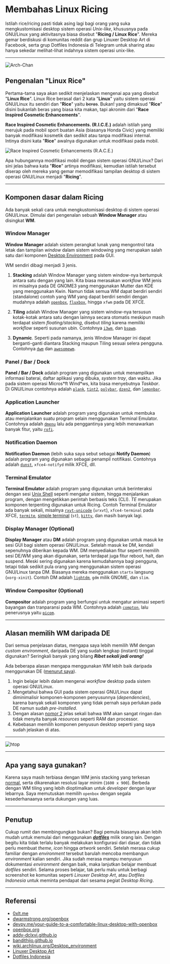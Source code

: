# Membahas Linux Ricing


Istilah rice/ricing pasti tidak asing lagi bagi orang yang suka mengkustomisasi desktop sistem operasi _Unix-like_, khususnya pada GNU/Linux yang aktivitasnya biasa disebut "**Ricing / Linux Rice**". Mereka gemar berdiskusi di komunitas reddit dan grup Linuxer Desktop Art di Facebook, serta grup Dotfiles Indonesia di Telegram untuk sharing atau hanya sekedar melihat-lihat indahnya sistem operasi unix-like.

<!--more-->

---

![Arch-Chan](arch-chan.png "Arch-Chan")

## Pengenalan "Linux Rice"
Pertama-tama saya akan sedikit menjelaskan mengenai apa yang disebut "**Linux Rice**". Linux Rice berasal dari 2 kata "**Linux**" yaitu sistem operasi GNU/Linux itu sendiri dan "**Rice**" yaitu ~~beras~~. Bukan! yang dimaksud "**Rice**" disini bukanlah beras yang biasa kita makan, tapi akronim dari "**Race Inspired Cosmetic Enhancements**".

**Race Inspired Cosmetic Enhancements. (R.I.C.E.)** adalah istilah yang merujuk pada mobil sport buatan Asia (biasanya Honda Civic) yang memiliki banyak modifikasi kosmetik dan sedikit atau tanpa modifikasi internal. Intinya disini kata "**Rice**" awalnya digunakan untuk modifikasi pada mobil.

![Race Inspired Cosmetic Enhancements (R.A.C.E.)](car-rice.jpg "Race Inspired Cosmetic Enhancements (R.I.C.E.)")

Apa hubungannya modifikasi mobil dengan sistem operasi GNU/Linux? Dari sini jelas bahwa kata "**Rice**" artinya modifikasi, kemudian istilah tersebut diserap oleh mereka yang gemar memodifikasi tampilan desktop di sistem operasi GNU/Linux menjadi "**Ricing**".

---

## Komponen dasar dalam Ricing
Ada banyak sekali cara untuk mengkustomisasi desktop di sistem operasi GNU/Linux. Dimulai dari pengenalan sebuah **Window Manager** atau disingkat **WM**.

### Window Manager
**Window Manager** adalah sistem perangkat lunak yang mengontrol tata letak dan tampilan _window_ dalam sistem windowing yang merupakan salah satu dari komponen [Desktop Environment](https://en.wikipedia.org/wiki/Desktop_environment) pada GUI.

WM sendiri dibagi menjadi 3 jenis.
1. **Stacking** adalah Window Manager yang sistem window-nya bertumpuk antara satu dengan yang lain. Kita biasa merasakan _workflow_ WM jenis ini misalnya pada DE GNOME3 yang menggunakan Mutter dan KDE yang menggunakan Kwin. Namun tidak semua WM dapat berdiri sendiri (standalone) contoh yang WM yang dapat berdiri sendiri dengan mudahnya adalah [`openbox`](http://openbox.org/wiki/Main_Page), [`fluxbox`](http://fluxbox.org/), hingga `xfwm` pada DE XFCE.

2. **Tiling** adalah Window Manager yang sistem window-nya tersusun kotak-kotak antara satu dengan lainnya secara otomatis meskipun masih terdapat sistem _floating/stacking_, disebut _tiling_ karena memiliki _workflow_ seperti susunan ubin. Contohnya [`i3wm`](https://i3wm.org/), dan [`bspwm`](https://github.com/baskerville/bspwm).

3. **Dynamic**. Seperti pada namanya, jenis Window Manager ini dapat berganti-ganti diantara Stacking maupun Tiling sesuai selera pengguna. Contohnya [`dwm`](https://dwm.suckless.org/) dan [`awesomewm`](https://awesomewm.org/).

### Panel / Bar / Dock
**Panel / Bar / Dock** adalah program yang digunakan untuk menampilkan informasi baterai, daftar aplikasi yang dibuka, _system tray_, dan waktu. Jika pada sistem operasi Micros\*ft Wind\*ws, kita biasa menyebutnya _Taskbar_. Di GNU/Linux contohnya adalah [`plank`](https://launchpad.net/plank), [`tint2`](https://gitlab.com/o9000/tint2), [`polybar`](https://github.com/polybar/polybar), [`dzen2`](http://robm.github.io/dzen/), dan [`lemonbar`](https://github.com/LemonBoy/bar).

### Application Launcher
**Application Launcher** adalah program yang digunakan untuk membuka atau menjalankan suatu program selain menggunakan Terminal Emulator. Contohnya adalah [`dmenu`](https://tools.suckless.org/dmenu/) lalu ada penggantinya yang lebih menawarkan banyak fitur, yaitu [`rofi`](https://github.com/davatorium/rofi).

### Notification Daemon
**Notification Daemon** (lebih suka saya sebut sebagai **Notify Daemon**) adalah program yang digunakan sebagai penampil notifikasi. Contohnya adalah [`dunst`](https://dunst-project.org/), `xfce4-notifyd` milik XFCE, dll.

### Terminal Emulator
**Terminal Emulator** adalah program yang digunakan untuk berinteraksi dengan sesi [Unix Shell](https://en.wikipedia.org/wiki/Unix_shell) seperti mengatur sistem, hingga menjalankan program, dengan mengetikkan perintah berbasis teks (CLI). _TE_ merupakan komponen terpenting digunakan untuk Ricing. Contoh Terminal Emulator ada banyak sekali, misalnya [`rxvt-unicode`](http://software.schmorp.de/pkg/rxvt-unicode.html) (`urxvt`), `xfce4-terminal` pada XFCE, [`termite`](https://github.com/thestinger/termite), [simple terminal](https://st.suckless.org/) (`st`), [`kitty`](https://sw.kovidgoyal.net/kitty/), dan masih banyak lagi.

### Display Manager (Optional)
**Display Manager** atau **DM** adalah program yang digunakan untuk masuk ke sesi GUI bagi sistem operasi GNU/Linux. Setelah masuk ke DM, kendali sepenuhnya diberikan kepada WM. DM menyediakan fitur seperti memilih sesi DE/WM yang akan digunakan, serta terdapat juga fitur reboot, halt, dan suspend. Meski sering digunakan karena kemudahannya bagi pengguna, tetapi tidak sedikit pula orang yang menggunakan sistem operasi GNU/Linux tanpa DM. Biasanya mereka menggunakan `startx` langsung (`xorg-xinit`). Contoh DM adalah [`lightdm`](https://github.com/canonical/lightdm), `gdm` milik GNOME, dan `slim`.

### Window Compositor (Optional)
**Compositor** adalah program yang berfungsi untuk mengatur animasi seperti bayangan dan tranparansi pada WM. Contohnya adalah [`compton`](https://github.com/chjj/compton), lalu penerusnya yaitu [`picom`](https://github.com/yshui/picom).

---

## Alasan memilih WM daripada DE
Dari semua penjelasan diatas, mengapa saya lebih memilih WM dengan _custom environment_, daripada DE yang sudah lengkap (instant) tinggal digunakan? Seringkali banyak yang bilang **_Ribet sekali jadi orang!_** 

Ada beberapa alasan mengapa menggunakan WM lebih baik daripada menggunakan DE (<u>menurut saya</u>).  
1. Ingin belajar lebih dalam mengenai _workflow_ desktop pada sistem operasi GNU/Linux.
2. Mengetahui bahwa GUI pada sistem operasi GNU/Linux dapat diminimalisir komponen-komponen penyusunnya (_dependencies_), karena banyak sekali komponen yang tidak pernah saya perlukan pada DE namun sudah _pre-installed_. 
3. Dengan alasan <u>nomor 2</u> jelas sekali bahwa WM akan sangat ringan dan tidak menyita banyak _resources_ seperti RAM dan processor.
4. Kebebasan memilih komponen penyusun desktop seperti yang saya sudah jelaskan di atas.

---

![htop](htop.png "System Monitoring")

---

## Apa yang saya gunakan?
Karena saya masih terbiasa dengan WM jenis stacking yang terkesan <u>normal</u>, serta dikarenakan resolusi layar minim (`1600 x 900`). Berbeda dengan WM tiling yang lebih dioptimalkan untuk _developer_ dengan layar lebarnya. Saya memutuskan memilih `openbox` dengan segala kesederhanaanya serta dukungan yang luas.

---

## Penutup
Cukup rumit dan membingungkan bukan? Bagi pemula biasanya akan lebih mudah untuk memulai dari menggunakan [**_dotfiles_**](https://wiki.archlinux.org/index.php/Dotfiles) milik orang lain. Dengan begitu kita tidak terlalu banyak melakukan konfigurasi dari dasar, dan tidak perlu membuat _theme_, _icon_ hingga _artwork_ sendiri. Setelah merasa cukup familiar dengan _environment_ tersebut barulah mencoba membangun _environment_ kalian sendiri. Jika sudah merasa mampu menyusun dokumentasi _environment_ dengan baik, maka lanjutkan belajar membuat _dotfiles_ sendiri. Selama proses belajar, tak perlu malu untuk berbagi screenshot ke komunitas seperti _Linuxer Desktop Art_, atau _Dotfiles Indonesia_ untuk meminta pendapat dari sesama pegiat _Desktop Ricing_.

---

## Referensi
- [0xlt.me](https://0xlt.me)
- [dwarmstrong.org/openbox](https://www.dwarmstrong.org/openbox/)
- [devpy.me/your-guide-to-a-comfortable-linux-desktop-with-openbox](https://www.devpy.me/your-guide-to-a-comfortable-linux-desktop-with-openbox/)
- [openbox.org](http://openbox.org/wiki/Main_Page)
- [addy-dclxvi.github.io](https://addy-dclxvi.github.io/)
- [bandithijo.github.io](https://bandithijo.github.io/)
- [wiki.archlinux.org/Desktop_environment](https://wiki.archlinux.org/index.php/Desktop_environment)
- [Linuxer Desktop Art](https://web.facebook.com/groups/linuxart)
- [Dotfiles Indonesia](https://www.t.me/dotfiles_id)


